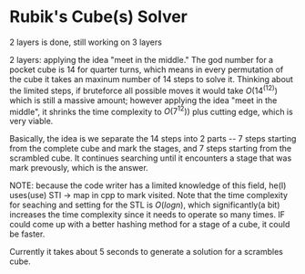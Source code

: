 # Rubik's Cube(s) Solver
2 layers is done, still working on 3 layers

2 layers: applying the idea "meet in the middle." The god number for a pocket cube is 14 for quarter turns, which means in every permutation of the cube it takes an maxinum number of 14 steps to solve it. Thinking about the limited steps, if bruteforce all possible moves it would take $O(14^(12))$ which is still a massive amount; however applying the idea "meet in the middle", it shrinks the time complexity to $O(7^12))$ plus cutting edge, which is very viable. 

Basically, the idea is we separate the 14 steps into 2 parts -- 7 steps starting from the complete cube and mark the stages, and 7 steps starting from the scrambled cube. It continues searching until it encounters a stage that was mark prevously, which is the answer.

NOTE: because the code writer has a limited knowledge of this field, he(I) uses(use) STI -> map in cpp to mark visited. Note that the time complexity for seaching and setting for the STL is $O(logn)$, which significantly(a bit) increases the time complexity since it needs to operate so many times. IF could come up with a better hashing method for a stage of a cube, it could be faster. 

Currently it takes about 5 seconds to generate a solution for a scrambles cube. 
